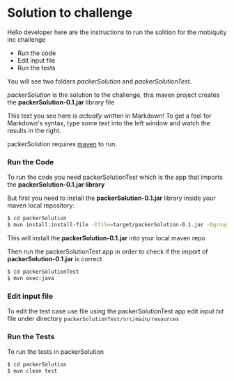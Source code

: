# Solution to challenge


Hello developer here are the instructions to run the solition for the mobiquity inc challenge

  - Run the code
  - Edit input file
  - Run the tests
  
  
You will see two folders *packerSolution* and *packerSolutionTest*.

*packerSolution* is the solution to the challenge, this maven project creates the **packerSolution-0.1.jar** library file

This text you see here is *actually* written in Markdown! To get a feel for Markdown's syntax, type some text into the left window and watch the results in the right.

packerSolution requires [maven](https://maven.apache.org)  to run.

### Run the Code

To run the code you need packerSolutionTest which is the app that imports the **packerSolution-0.1.jar library**

But first you need to install the **packerSolution-0.1.jar** library inside your maven local repository:

```sh
$ cd packerSolution
$ mvn install:install-file -Dfile=target/packerSolution-0.1.jar -DgroupId=com.mobiquityinc -DartifactId=packerSolution -Dversion=0.1 -Dpackaging=jar 
```
 This will install the **packerSolution-0.1.jar** into your local maven repo
 
 Then run the packerSolutionTest app in order to check if the import of **packerSolution-0.1.jar** is correct
 ```sh
$ cd packerSolutionTest  
$ mvn exec:java 
```

### Edit input file
To edit the test case use file using the packerSolutionTest app 
edit *input.txt* file under directory ```packerSolutionTest/src/main/resources```
 
### Run the Tests

To run the tests in packerSolution

```sh
$ cd packerSolution
$ mvn clean test
```


